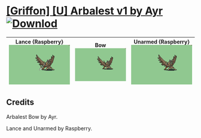 # [\[Griffon\] \[U\] Arbalest v1 by Ayr](./) [![Downlod](https://img.shields.io/badge/Download--red?style=social&logo=github)](https://minhaskamal.github.io/DownGit/#/home?url=https://github.com/Klokinator/FE-Repo/tree/main/Battle%20Animations%2FMounted%20-%20Pegs%2C%20Wyverns%2C%20Griffons%2F%5BGriffon%5D%20%5BU%5D%20Arbalest%20v1%20by%20Ayr)

| <b>Lance {Raspberry}</b><br/><img alt="Lance animation" src="./2.%20Lance%20%7BRaspberry%7D/Lance.gif"/> | <b>Bow</b><br/><img alt="Bow animation" src="./5.%20Bow/Bow.gif"/> | <b>Unarmed {Raspberry}</b><br/><img alt="Unarmed animation" src="./8.%20Unarmed%20%7BRaspberry%7D/Unarmed.gif"/> |
| :---: | :---: | :---: |

## Credits

Arbalest Bow by Ayr.

Lance and Unarmed by Raspberry.

